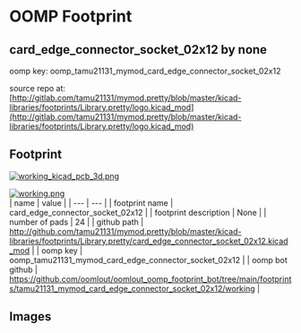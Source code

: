 # OOMP Footprint  
## card_edge_connector_socket_02x12  by none  
  
oomp key: oomp_tamu21131_mymod_card_edge_connector_socket_02x12  
  
source repo at: [http://gitlab.com/tamu21131/mymod.pretty/blob/master/kicad-libraries/footprints/Library.pretty/logo.kicad_mod](http://gitlab.com/tamu21131/mymod.pretty/blob/master/kicad-libraries/footprints/Library.pretty/logo.kicad_mod)  
## Footprint  
  
[![working_kicad_pcb_3d.png](working_kicad_pcb_3d_600.png)](working_kicad_pcb_3d.png)  
  
[![working.png](working_600.png)](working.png)  
| name | value | 
| --- | --- | 
| footprint name | card_edge_connector_socket_02x12 | 
| footprint description | None | 
| number of pads | 24 | 
| github path | http://github.com/tamu21131/mymod.pretty/blob/master/kicad-libraries/footprints/Library.pretty/card_edge_connector_socket_02x12.kicad_mod | 
| oomp key | oomp_tamu21131_mymod_card_edge_connector_socket_02x12 | 
| oomp bot github | https://github.com/oomlout/oomlout_oomp_footprint_bot/tree/main/footprints/tamu21131_mymod_card_edge_connector_socket_02x12/working | 
## Images  

